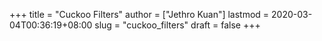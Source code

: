 +++
title = "Cuckoo Filters"
author = ["Jethro Kuan"]
lastmod = 2020-03-04T00:36:19+08:00
slug = "cuckoo_filters"
draft = false
+++

